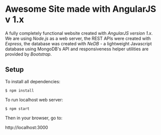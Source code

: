 # Awesome Site made with AngularJS v 1.x

A fully completely functional website created with *AngularJS version 1.x*. We are using *Node.js* as a web server, the REST APIs were created with *Express*, the database was created with *NeDB* - a lightweight Javascript database using MongoDB's API and responsiveness helper utilities are provided by *Bootstrap*.

## Setup

To install all dependencies:

`$ npm install`

To run localhost web server:

`$ npm start`

Then in your browser, go to:

http://localhost:3000

